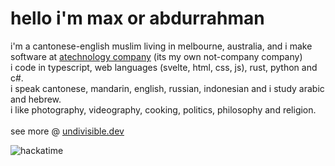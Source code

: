 # hello i'm max or abdurrahman
i'm a cantonese-english muslim living in melbourne, australia, and i make software at [atechnology company](https://atechnology.company/) (its my own not-company company) <br>
i code in typescript, web languages (svelte, html, css, js), rust, python and c#. <br>
i speak cantonese, mandarin, english, russian, indonesian and i study arabic and hebrew. <br>
i like photography, videography, cooking, politics, philosophy and religion. <br>
<br>
see more @ [undivisible.dev](https://undivisible.dev/)

![hackatime](https://github-readme-stats.hackclub.dev/api/wakatime?username=6485&api_domain=hackatime.hackclub.com&theme=material-palenight&custom_title=Hackatime+Stats&layout=compact&cache_seconds=0&langs_count=8)
